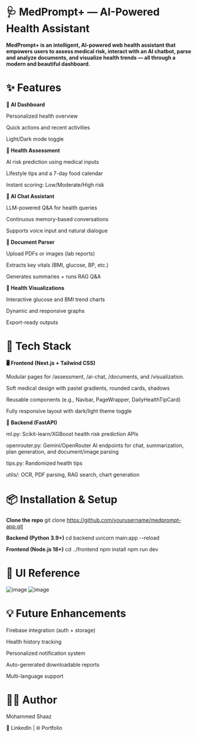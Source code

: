 # 🩺 MedPrompt+ — AI-Powered Health Assistant

**MedPrompt+ is an intelligent, AI-powered web health assistant that empowers users to assess medical risk, interact with an AI chatbot, parse and analyze documents, and visualize health trends — all through a modern and beautiful dashboard.**


# ✨ Features

**🔹 AI Dashboard**

Personalized health overview

Quick actions and recent activities

Light/Dark mode toggle

**🔹 Health Assessment**

AI risk prediction using medical inputs

Lifestyle tips and a 7-day food calendar

Instant scoring: Low/Moderate/High risk

**🔹 AI Chat Assistant**

LLM-powered Q&A for health queries

Continuous memory-based conversations

Supports voice input and natural dialogue

**🔹 Document Parser**

Upload PDFs or images (lab reports)

Extracts key vitals (BMI, glucose, BP, etc.)

Generates summaries + runs RAG Q&A

**🔹 Health Visualizations**

Interactive glucose and BMI trend charts

Dynamic and responsive graphs

Export-ready outputs


# 🧠 Tech Stack

**🖥 Frontend (Next.js + Tailwind CSS)**

Modular pages for /assessment, 
/ai-chat, 
/documents, 
and /visualization.

Soft medical design with pastel gradients, rounded cards, shadows

Reusable components (e.g., Navbar, PageWrapper, DailyHealthTipCard)

Fully responsive layout with dark/light theme toggle


**🚀 Backend (FastAPI)**

ml.py: Scikit-learn/XGBoost health risk prediction APIs

openrouter.py: Gemini/OpenRouter AI endpoints for chat, summarization, plan generation, and document/image parsing

tips.py: Randomized health tips

utils/: OCR, PDF parsing, RAG search, chart generation


# 📦 Installation & Setup

**Clone the repo**
git clone https://github.com/yourusername/medprompt-app.git

**Backend (Python 3.9+)**
cd backend
uvicorn main:app --reload

**Frontend (Node.js 18+)**
cd ../frontend
npm install
npm run dev


# 📸 UI Reference

![image](https://github.com/user-attachments/assets/21392cd5-3f4f-4d55-9c24-ec291cb01c41) ![image](https://github.com/user-attachments/assets/f8fb02cd-94fd-4e38-9d8e-3e145f4e6f7b)


# 💡 Future Enhancements

Firebase integration (auth + storage)

Health history tracking

Personalized notification system

Auto-generated downloadable reports

Multi-language support

# 👨‍💻 Author

Mohammed Shaaz

🔗 LinkedIn | 🌐 Portfolio

